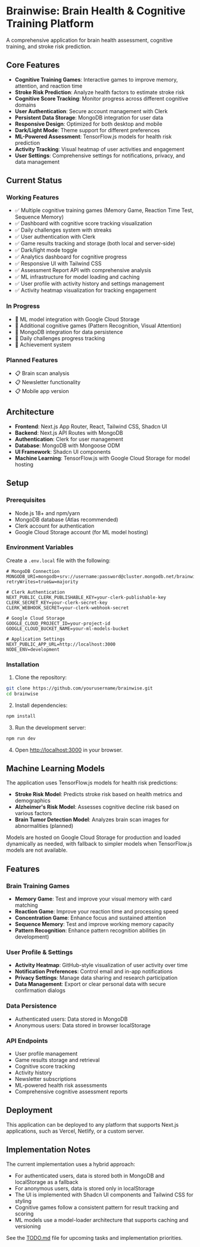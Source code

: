# Brainwise: Brain Health & Cognitive Training Platform

A comprehensive application for brain health assessment, cognitive training, and stroke risk prediction.

## Core Features

- **Cognitive Training Games**: Interactive games to improve memory, attention, and reaction time
- **Stroke Risk Prediction**: Analyze health factors to estimate stroke risk
- **Cognitive Score Tracking**: Monitor progress across different cognitive domains
- **User Authentication**: Secure account management with Clerk
- **Persistent Data Storage**: MongoDB integration for user data
- **Responsive Design**: Optimized for both desktop and mobile
- **Dark/Light Mode**: Theme support for different preferences
- **ML-Powered Assessment**: TensorFlow.js models for health risk prediction
- **Activity Tracking**: Visual heatmap of user activities and engagement
- **User Settings**: Comprehensive settings for notifications, privacy, and data management

## Current Status

### Working Features
- ✅ Multiple cognitive training games (Memory Game, Reaction Time Test, Sequence Memory)
- ✅ Dashboard with cognitive score tracking visualization
- ✅ Daily challenges system with streaks
- ✅ User authentication with Clerk
- ✅ Game results tracking and storage (both local and server-side)
- ✅ Dark/light mode toggle
- ✅ Analytics dashboard for cognitive progress
- ✅ Responsive UI with Tailwind CSS
- ✅ Assessment Report API with comprehensive analysis
- ✅ ML infrastructure for model loading and caching
- ✅ User profile with activity history and settings management
- ✅ Activity heatmap visualization for tracking engagement

### In Progress
- 🔄 ML model integration with Google Cloud Storage
- 🔄 Additional cognitive games (Pattern Recognition, Visual Attention)
- 🔄 MongoDB integration for data persistence
- 🔄 Daily challenges progress tracking
- 🔄 Achievement system

### Planned Features
- 📋 Brain scan analysis
- 📋 Newsletter functionality
- 📋 Mobile app version

## Architecture

- **Frontend**: Next.js App Router, React, Tailwind CSS, Shadcn UI
- **Backend**: Next.js API Routes with MongoDB
- **Authentication**: Clerk for user management
- **Database**: MongoDB with Mongoose ODM
- **UI Framework**: Shadcn UI components
- **Machine Learning**: TensorFlow.js with Google Cloud Storage for model hosting

## Setup

### Prerequisites

- Node.js 18+ and npm/yarn
- MongoDB database (Atlas recommended)
- Clerk account for authentication
- Google Cloud Storage account (for ML model hosting)

### Environment Variables

Create a `.env.local` file with the following:

```
# MongoDB Connection
MONGODB_URI=mongodb+srv://username:password@cluster.mongodb.net/brainwise?retryWrites=true&w=majority

# Clerk Authentication
NEXT_PUBLIC_CLERK_PUBLISHABLE_KEY=your-clerk-publishable-key
CLERK_SECRET_KEY=your-clerk-secret-key
CLERK_WEBHOOK_SECRET=your-clerk-webhook-secret

# Google Cloud Storage
GOOGLE_CLOUD_PROJECT_ID=your-project-id
GOOGLE_CLOUD_BUCKET_NAME=your-ml-models-bucket

# Application Settings
NEXT_PUBLIC_APP_URL=http://localhost:3000
NODE_ENV=development
```

### Installation

1. Clone the repository:

```bash
git clone https://github.com/yourusername/brainwise.git
cd brainwise
```

2. Install dependencies:

```bash
npm install
```

3. Run the development server:

```bash
npm run dev
```

4. Open [http://localhost:3000](http://localhost:3000) in your browser.

## Machine Learning Models

The application uses TensorFlow.js models for health risk predictions:

- **Stroke Risk Model**: Predicts stroke risk based on health metrics and demographics
- **Alzheimer's Risk Model**: Assesses cognitive decline risk based on various factors
- **Brain Tumor Detection Model**: Analyzes brain scan images for abnormalities (planned)

Models are hosted on Google Cloud Storage for production and loaded dynamically as needed, with fallback to simpler models when TensorFlow.js models are not available.

## Features

### Brain Training Games
- **Memory Game**: Test and improve your visual memory with card matching
- **Reaction Game**: Improve your reaction time and processing speed
- **Concentration Game**: Enhance focus and sustained attention
- **Sequence Memory**: Test and improve working memory capacity
- **Pattern Recognition**: Enhance pattern recognition abilities (in development)

### User Profile & Settings
- **Activity Heatmap**: GitHub-style visualization of user activity over time
- **Notification Preferences**: Control email and in-app notifications
- **Privacy Settings**: Manage data sharing and research participation
- **Data Management**: Export or clear personal data with secure confirmation dialogs

### Data Persistence
- Authenticated users: Data stored in MongoDB
- Anonymous users: Data stored in browser localStorage

### API Endpoints
- User profile management
- Game results storage and retrieval
- Cognitive score tracking
- Activity history
- Newsletter subscriptions
- ML-powered health risk assessments
- Comprehensive cognitive assessment reports

## Deployment

This application can be deployed to any platform that supports Next.js applications, such as Vercel, Netlify, or a custom server.

## Implementation Notes

The current implementation uses a hybrid approach:
- For authenticated users, data is stored both in MongoDB and localStorage as a fallback
- For anonymous users, data is stored only in localStorage
- The UI is implemented with Shadcn UI components and Tailwind CSS for styling
- Cognitive games follow a consistent pattern for result tracking and scoring
- ML models use a model-loader architecture that supports caching and versioning

See the [TODO.md](./TODO.md) file for upcoming tasks and implementation priorities.